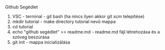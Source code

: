 Github Segédlet
1. VSC - terminal - git bash (ha nincs ilyen akkor git scm telepítése)
2. mkdir  tutorial - make directory tutorial nevű mappa
3. cd tutorial
4. echo "github segédlet" >> readme.md - readme.md fájl létrehozása és a szöveg beszúrása
5. git init - mappa inicializálása
